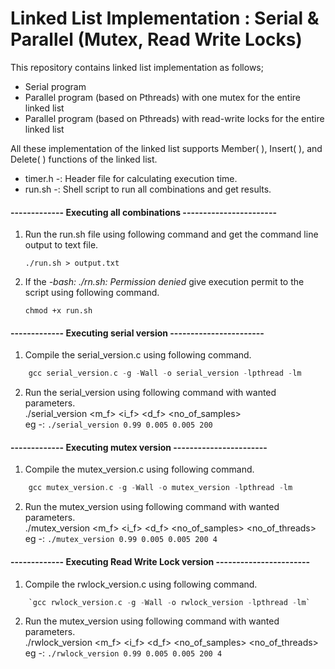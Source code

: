 # Linked List Implementation : Serial & Parallel (Mutex, Read Write Locks)

This repository contains linked list implementation as follows; 
  - Serial program
  - Parallel program (based on Pthreads) with one mutex for the entire linked list
  - Parallel program (based on Pthreads) with read-write locks for the entire linked list
  
All these implementation of the linked list supports Member( ), Insert( ), and Delete( ) functions of the linked list.

- timer.h -: Header file for calculating execution time.
- run.sh -: Shell script to run all combinations and get results.

#### ------------- Executing all combinations -----------------------

1. Run the run.sh file using following command and get the command line output to text file.
	
	`./run.sh > output.txt`

2. If the *-bash: ./rn.sh: Permission denied* give execution permit to the script using following command.

	`chmod +x run.sh`

#### ------------- Executing serial version -----------------------

1. Compile the serial_version.c using following command.
```C
	gcc serial_version.c -g -Wall -o serial_version -lpthread -lm
```
2. Run the serial_version using following command with wanted parameters.  
	./serial_version <m_f> <i_f> <d_f> <no_of_samples>  
	eg -: `./serial_version 0.99 0.005 0.005 200`

#### ------------- Executing mutex version -----------------------

1. Compile the mutex_version.c using following command.

```C
	gcc mutex_version.c -g -Wall -o mutex_version -lpthread -lm
````
2. Run the mutex_version using following command with wanted parameters.  
	./mutex_version <m_f> <i_f> <d_f> <no_of_samples> <no_of_threads>  
	eg -: `./mutex_version 0.99 0.005 0.005 200 4`


#### ------------- Executing Read Write Lock version -----------------------

1. Compile the rwlock_version.c using following command.
```C
	`gcc rwlock_version.c -g -Wall -o rwlock_version -lpthread -lm`
```
2. Run the mutex_version using following command with wanted parameters.  
	./rwlock_version <m_f> <i_f> <d_f> <no_of_samples> <no_of_threads>  
	eg -: `./rwlock_version 0.99 0.005 0.005 200 4`
